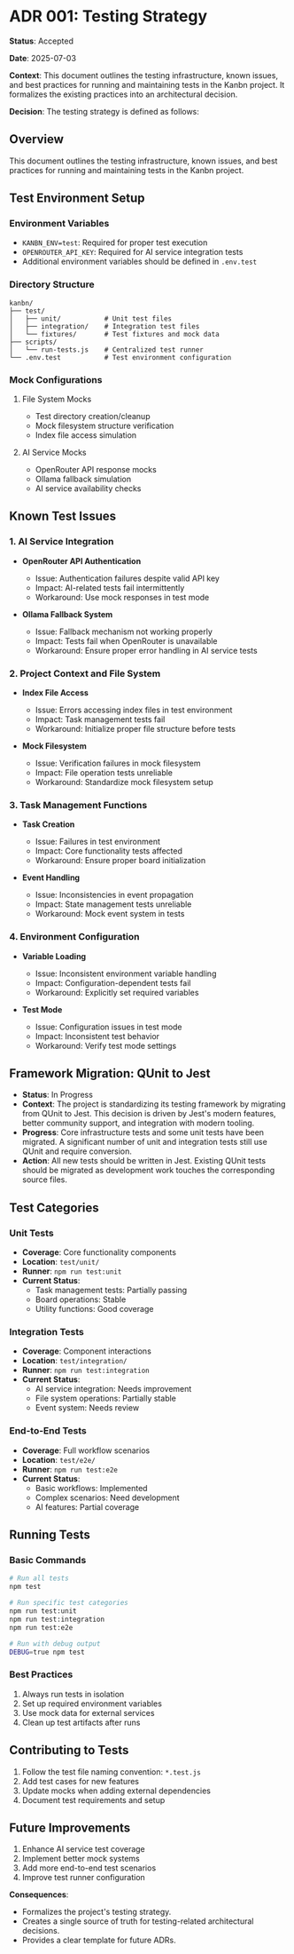 # ADR 001: Testing Strategy

**Status**: Accepted

**Date**: 2025-07-03

**Context**:
This document outlines the testing infrastructure, known issues, and best practices for running and maintaining tests in the Kanbn project. It formalizes the existing practices into an architectural decision.

**Decision**:
The testing strategy is defined as follows:

## Overview
This document outlines the testing infrastructure, known issues, and best practices for running and maintaining tests in the Kanbn project.

## Test Environment Setup

### Environment Variables
- `KANBN_ENV=test`: Required for proper test execution
- `OPENROUTER_API_KEY`: Required for AI service integration tests
- Additional environment variables should be defined in `.env.test`

### Directory Structure
```
kanbn/
├── test/
│   ├── unit/           # Unit test files
│   ├── integration/    # Integration test files
│   └── fixtures/       # Test fixtures and mock data
├── scripts/
│   └── run-tests.js    # Centralized test runner
└── .env.test           # Test environment configuration
```

### Mock Configurations
1. File System Mocks
   - Test directory creation/cleanup
   - Mock filesystem structure verification
   - Index file access simulation

2. AI Service Mocks
   - OpenRouter API response mocks
   - Ollama fallback simulation
   - AI service availability checks

## Known Test Issues

### 1. AI Service Integration
- **OpenRouter API Authentication**
  - Issue: Authentication failures despite valid API key
  - Impact: AI-related tests fail intermittently
  - Workaround: Use mock responses in test mode

- **Ollama Fallback System**
  - Issue: Fallback mechanism not working properly
  - Impact: Tests fail when OpenRouter is unavailable
  - Workaround: Ensure proper error handling in AI service tests

### 2. Project Context and File System
- **Index File Access**
  - Issue: Errors accessing index files in test environment
  - Impact: Task management tests fail
  - Workaround: Initialize proper file structure before tests

- **Mock Filesystem**
  - Issue: Verification failures in mock filesystem
  - Impact: File operation tests unreliable
  - Workaround: Standardize mock filesystem setup

### 3. Task Management Functions
- **Task Creation**
  - Issue: Failures in test environment
  - Impact: Core functionality tests affected
  - Workaround: Ensure proper board initialization

- **Event Handling**
  - Issue: Inconsistencies in event propagation
  - Impact: State management tests unreliable
  - Workaround: Mock event system in tests

### 4. Environment Configuration
- **Variable Loading**
  - Issue: Inconsistent environment variable handling
  - Impact: Configuration-dependent tests fail
  - Workaround: Explicitly set required variables

- **Test Mode**
  - Issue: Configuration issues in test mode
  - Impact: Inconsistent test behavior
  - Workaround: Verify test mode settings

## Framework Migration: QUnit to Jest
- **Status**: In Progress
- **Context**: The project is standardizing its testing framework by migrating from QUnit to Jest. This decision is driven by Jest's modern features, better community support, and integration with modern tooling.
- **Progress**: Core infrastructure tests and some unit tests have been migrated. A significant number of unit and integration tests still use QUnit and require conversion.
- **Action**: All new tests should be written in Jest. Existing QUnit tests should be migrated as development work touches the corresponding source files.

## Test Categories

### Unit Tests
- **Coverage**: Core functionality components
- **Location**: `test/unit/`
- **Runner**: `npm run test:unit`
- **Current Status**: 
  - Task management tests: Partially passing
  - Board operations: Stable
  - Utility functions: Good coverage

### Integration Tests
- **Coverage**: Component interactions
- **Location**: `test/integration/`
- **Runner**: `npm run test:integration`
- **Current Status**:
  - AI service integration: Needs improvement
  - File system operations: Partially stable
  - Event system: Needs review

### End-to-End Tests
- **Coverage**: Full workflow scenarios
- **Location**: `test/e2e/`
- **Runner**: `npm run test:e2e`
- **Current Status**:
  - Basic workflows: Implemented
  - Complex scenarios: Need development
  - AI features: Partial coverage

## Running Tests

### Basic Commands
```bash
# Run all tests
npm test

# Run specific test categories
npm run test:unit
npm run test:integration
npm run test:e2e

# Run with debug output
DEBUG=true npm test
```

### Best Practices
1. Always run tests in isolation
2. Set up required environment variables
3. Use mock data for external services
4. Clean up test artifacts after runs

## Contributing to Tests
1. Follow the test file naming convention: `*.test.js`
2. Add test cases for new features
3. Update mocks when adding external dependencies
4. Document test requirements and setup

## Future Improvements
1. Enhance AI service test coverage
2. Implement better mock systems
3. Add more end-to-end test scenarios
4. Improve test runner configuration

**Consequences**:
- Formalizes the project's testing strategy.
- Creates a single source of truth for testing-related architectural decisions.
- Provides a clear template for future ADRs.
